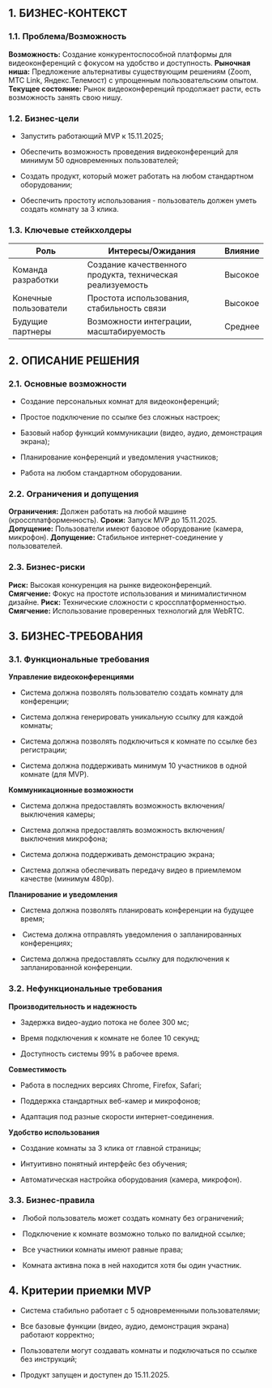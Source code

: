 ## 1. **БИЗНЕС-КОНТЕКСТ**

### 1.1. **Проблема/Возможность**

**Возможность:** Создание конкурентоспособной платформы для видеоконференций с фокусом на удобство и доступность.
**Рыночная ниша:** Предложение альтернативы существующим решениям (Zoom, МТС Link, Яндекс.Телемост) с упрощенным пользовательским опытом.
**Текущее состояние:** Рынок видеоконференций продолжает расти, есть возможность занять свою нишу.
### 1.2. **Бизнес-цели**

- Запустить работающий MVP к 15.11.2025;

- Обеспечить возможность проведения видеоконференций для минимум 50 одновременных пользователей;

- Создать продукт, который может работать на любом стандартном оборудовании;

- Обеспечить простоту использования - пользователь должен уметь создать комнату за 3 клика.

### 1.3. **Ключевые стейкхолдеры**


| Роль                  | Интересы/Ожидания                                          | Влияние |
| --------------------- | ---------------------------------------------------------- | ------- |
| Команда разработки    | Создание качественного продукта, техническая реализуемость | Высокое |
| Конечные пользователи | Простота использования, стабильность связи                 | Высокое |
| Будущие партнеры      | Возможности интеграции, масштабируемость                   | Среднее |

## 2. **ОПИСАНИЕ РЕШЕНИЯ**

### 2.1. **Основные возможности**

- Создание персональных комнат для видеоконференций;

- Простое подключение по ссылке без сложных настроек;

- Базовый набор функций коммуникации (видео, аудио, демонстрация экрана);

- Планирование конференций и уведомления участников;

- Работа на любом стандартном оборудовании.

### 2.2. **Ограничения и допущения**

 **Ограничения:** Должен работать на любой машине (кроссплатформенность).
 **Сроки:** Запуск MVP до 15.11.2025.
 **Допущение:** Пользователи имеют базовое оборудование (камера, микрофон).
 **Допущение:** Стабильное интернет-соединение у пользователей.

### 2.3. **Бизнес-риски**

**Риск:** Высокая конкуренция на рынке видеоконференций.
**Смягчение:** Фокус на простоте использования и минималистичном дизайне.
 **Риск:** Технические сложности с кроссплатформенностью.
**Смягчение:** Использование проверенных технологий для WebRTC.

## 3. **БИЗНЕС-ТРЕБОВАНИЯ**

### 3.1. **Функциональные требования**

**Управление видеоконференциями**
- Система должна позволять пользователю создать комнату для конференции;

- Система должна генерировать уникальную ссылку для каждой комнаты;

- Система должна позволять подключиться к комнате по ссылке без регистрации;

- Система должна поддерживать минимум 10 участников в одной комнате (для MVP).

**Коммуникационные возможности**
- Система должна предоставлять возможность включения/выключения камеры;

- Система должна предоставлять возможность включения/выключения микрофона;

- Система должна поддерживать демонстрацию экрана;

- Система должна обеспечивать передачу видео в приемлемом качестве (минимум 480p).

**Планирование и уведомления**
- Система должна позволять планировать конференции на будущее время;

-  Система должна отправлять уведомления о запланированных конференциях;

- Система должна предоставлять ссылку для подключения к запланированной конференции.

### 3.2. **Нефункциональные требования**

**Производительность и надежность**
- Задержка видео-аудио потока не более 300 мс;

- Время подключения к комнате не более 10 секунд;

- Доступность системы 99% в рабочее время.

**Совместимость**
- Работа в последних версиях Chrome, Firefox, Safari;

- Поддержка стандартных веб-камер и микрофонов;

- Адаптация под разные скорости интернет-соединения.

**Удобство использования**
- Создание комнаты за 3 клика от главной страницы;

- Интуитивно понятный интерфейс без обучения;

- Автоматическая настройка оборудования (камера, микрофон).
### 3.3. **Бизнес-правила**
-  Любой пользователь может создать комнату без ограничений;

-  Подключение к комнате возможно только по валидной ссылке;

-  Все участники комнаты имеют равные права;

-  Комната активна пока в ней находится хотя бы один участник.

## 4. **Критерии приемки MVP**

- Система стабильно работает с 5 одновременными пользователями;

- Все базовые функции (видео, аудио, демонстрация экрана) работают корректно;

- Пользователи могут создавать комнаты и подключаться по ссылке без инструкций;

- Продукт запущен и доступен до 15.11.2025.
